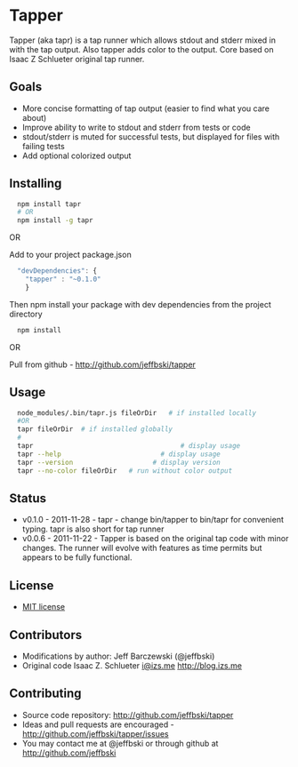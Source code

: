 # Tapper

Tapper (aka tapr) is a tap runner which allows stdout and stderr mixed in with the tap output. Also tapper adds color to the output. Core based on Isaac Z Schlueter original tap runner.


## Goals

 - More concise formatting of tap output (easier to find what you care about)
 - Improve ability to write to stdout and stderr from tests or code
 - stdout/stderr is muted for successful tests, but displayed for files with failing tests
 - Add optional colorized output

## Installing

```bash
  npm install tapr
  # OR
  npm install -g tapr
```    

OR 

Add to your project package.json

```javascript
  "devDependencies": {
    "tapper" : "~0.1.0"
    }
```

Then npm install your package with dev dependencies from the project directory 

```bash
  npm install
```

OR 
   
Pull from github - http://github.com/jeffbski/tapper

## Usage

```bash
  node_modules/.bin/tapr.js fileOrDir   # if installed locally
  #OR
  tapr fileOrDir  # if installed globally
  #
  tapr                                     # display usage
  tapr --help                         # display usage
  tapr --version                    # display version
  tapr --no-color fileOrDir   # run without color output
```  

## Status

 - v0.1.0 - 2011-11-28 - tapr - change bin/tapper to bin/tapr for convenient typing. tapr is also short for tap runner
 - v0.0.6 - 2011-11-22 - Tapper is based on the original tap code with minor changes. The runner will evolve with features as time permits but appears to be fully functional.

## License

 - [MIT license](http://github.com/jeffbski/tapper/raw/master/LICENSE)

## Contributors

 - Modifications by author: Jeff Barczewski (@jeffbski)
 - Original code Isaac Z. Schlueter <i@izs.me> http://blog.izs.me

## Contributing

 - Source code repository: http://github.com/jeffbski/tapper
 - Ideas and pull requests are encouraged  - http://github.com/jeffbski/tapper/issues
 - You may contact me at @jeffbski or through github at http://github.com/jeffbski
